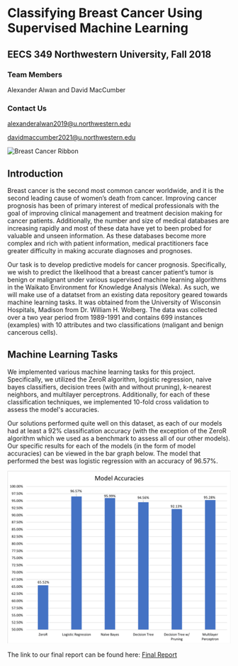 # Classifying Breast Cancer Using Supervised Machine Learning

## EECS 349 Northwestern University, Fall 2018

### Team Members
Alexander Alwan and David MacCumber

### Contact Us
alexanderalwan2019@u.northwestern.edu

davidmaccumber2021@u.northwestern.edu

![Breast Cancer Ribbon](https://www.sacofitness.com/wp-content/uploads/2017/10/banner.png)

## Introduction
Breast cancer is the second most common cancer worldwide, and it is the second leading cause of women’s death from cancer. Improving cancer prognosis has been of primary interest of medical professionals with the goal of improving clinical management and treatment decision making for cancer patients. Additionally, the number and size of medical databases are increasing rapidly and most of these data have yet to been probed for valuable and unseen information. As these databases become more complex and rich with patient information, medical practitioners face greater difficulty in making accurate diagnoses and prognoses. 

Our task is to develop predictive models for cancer prognosis. Specifically, we wish to predict the likelihood that a breast cancer patient’s tumor is benign or malignant under various supervised machine learning algorithms in the Waikato Environment for Knowledge Analysis (Weka). As such, we will make use of a datatset from an existing data repository geared towards machine learning tasks. It was obtained from the University of Wisconsin Hospitals, Madison from Dr. William H. Wolberg. The data was collected over a two year period from 1989-1991 and contains 699 instances (examples) with 10 attributes and two classifications (maligant and benign cancerous cells). 

## Machine Learning Tasks 
We implemented various machine learning tasks for this project.  Specifically, we utilized the ZeroR algorithm, logistic regression, naive bayes classifiers, decision trees (with and without pruning), k-nearest neighbors, and multilayer perceptrons.  Additionally, for each of these classification techniques, we implemented 10-fold cross validation to assess the model's accuracies.  


Our solutions performed quite well on this dataset, as each of our models had at least a 92% classification accuracy (with the exception of the ZeroR algorithm which we used as a benchmark to assess all of our other models).  Our specific results for each of the models (in the form of model accuracies) can be viewed in the bar graph below. The model that performed the best was logistic regression with an accuracy of 96.57%.  
  

![Model Accuracies](/images/model_accuracies.png)


The link to our final report can be found here: [Final Report](https://docs.google.com/document/d/1hB5TiP_qrpGs4ZGKCB7zV3M-geFUmaiaO93cZD5dvwE/edit)





